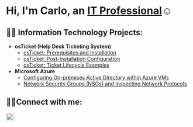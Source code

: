 <h1>Hi, I'm Carlo, an <a href="https://www.linkedin.com/in/carlo-custodio/">IT Professional</a>☺</h1>

<h2>👨‍💻 Information Technology Projects:</h2>

- <b>osTicket (Help Desk Ticketing System)</b>
  - [osTicket: Prerequisites and Installation](https://github.com/carlo-custodio/osticket-prereqs)
  - [osTicket: Post-Installation Configuration](https://github.com/carlo-custodio/post-install-config)
  - [osTicket: Ticket Lifecycle Examples](https://github.com/carlo-custodio/ticket-lifecycle)
- <b>Microsoft Azure</b>
  - [Configuring On-premises Active Directory within Azure VMs](https://github.com/ceoceelo/configure-ad)
  - [Network Security Groups (NSGs) and Inspecting Network Protocols](https://github.com/ceoceelo/azure-network-protocols)

<h2>🤝🏼Connect with me:</h2>


[<img align="left" alt="Josh | LinkedIn" width="22px" src="https://cdn.jsdelivr.net/npm/simple-icons@v3/icons/linkedin.svg" />][linkedin]




[linkedin]: https://linkedin.com/in/carlo-custodio
